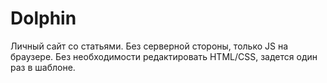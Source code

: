 # Dolphin
Личный сайт со статьями. Без серверной стороны, только JS на браузере. Без необходимости редактировать HTML/CSS, задется один раз в шаблоне.
